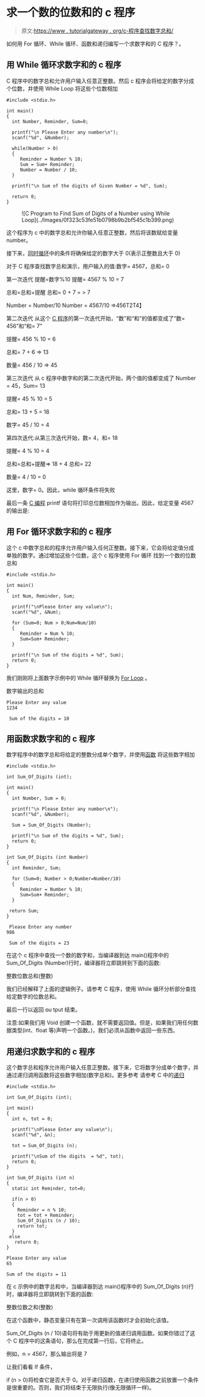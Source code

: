 # 求一个数的位数和的 c 程序

> 原文:[https://www . tutorialgateway . org/c-程序查找数字总和/](https://www.tutorialgateway.org/c-program-to-find-sum-of-digits-of-a-number/)

如何用 For 循环、While 循环、函数和递归编写一个求数字和的 C 程序？。

## 用 While 循环求数字和的 c 程序

C 程序中的数字总和允许用户输入任意正整数。然后 c 程序会将给定的数字分成个位数，并使用 While Loop 将这些个位数相加

```
#include <stdio.h>

int main()
{
  int Number, Reminder, Sum=0;

  printf("\n Please Enter any number\n");
  scanf("%d", &Number);

  while(Number > 0)
  {
     Reminder = Number % 10;
     Sum = Sum+ Reminder;
     Number = Number / 10;
  }

  printf("\n Sum of the digits of Given Number = %d", Sum);

  return 0;
}
```

<figure class="wp-block-image">![C Program to Find Sum of Digits of a Number using While Loop](../Images/0f323c53fe51b0798b9b2bf545c1b399.png)</figure>

这个程序为 c 中的数字总和允许你输入任意正整数，然后将该数赋给变量 number。

接下来，[同时循环](https://www.tutorialgateway.org/while-loop-in-c/)中的条件将确保给定的数字大于 0(表示正整数且大于 0)

对于 C 程序查找数字总和演示，用户输入的值:数字= 4567，总和= 0

第一次迭代
提醒=数字%10
提醒= 4567 % 10 = 7

总和=总和+提醒
总和= 0 + 7 = > 7

Number = Number/10
Number = 4567/10 =>456T2T4】

第二次迭代
从这个 [C 程序](https://www.tutorialgateway.org/c-programming-examples/)的第一次迭代开始，“数”和“和”的值都变成了“数= 456”和“和= 7”

提醒= 456 % 10 = 6

总和= 7 + 6 => 13

数量= 456 / 10 => 45

第三次迭代
从 c 程序中数字和的第二次迭代开始，两个值的值都变成了 Number = 45，Sum= 13

提醒= 45 % 10 = 5

总和= 13 + 5 = 18

数字= 45 / 10 = 4

第四次迭代:从第三次迭代开始，数= 4，和= 18

提醒= 4 % 10 = 4

总和=总和+提醒=> 18 + 4
总和= 22

数量= 4 / 10 = 0

这里，数字= 0。因此，while 循环条件将失败

最后一条 [C 编程](https://www.tutorialgateway.org/c-programming/) printf 语句将打印总位数相加作为输出。因此，给定变量 4567 的输出是:

## 用 For 循环求数字和的 c 程序

这个 c 中数字总和的程序允许用户输入任何正整数。接下来，它会将给定值分成单独的数字。通过增加这些个位数，这个 c 程序使用 For 循环 找到一个数的位数总和

```
#include <stdio.h>

int main()
{
  int Num, Reminder, Sum;

  printf("\nPlease Enter any value\n");
  scanf("%d", &Num);

  for (Sum=0; Num > 0;Num=Num/10)
  {
     Reminder = Num % 10;
     Sum=Sum+ Reminder;  
  }

  printf("\n Sum of the digits = %d", Sum);
  return 0;
}
```

我们刚刚将上面数字示例中的 While 循环替换为 [For Loop](https://www.tutorialgateway.org/for-loop-in-c-programming/) 。

数字输出的总和

```
Please Enter any value
1234

 Sum of the digits = 10
```

## 用函数求数字和的 c 程序

数字程序中的数字总和将给定的整数分成单个数字，并使用[函数](https://www.tutorialgateway.org/functions-in-c/) 将这些数字相加

```
#include <stdio.h>

int Sum_Of_Digits (int); 

int main()
{
  int Number, Sum = 0;

  printf("\n Please Enter any number\n");
  scanf("%d", &Number);

  Sum = Sum_Of_Digits (Number);

  printf("\n Sum of the digits = %d", Sum);
  return 0;
}

int Sum_Of_Digits (int Number)
{
  int Reminder, Sum;

  for (Sum=0; Number > 0;Number=Number/10)
  {
     Reminder = Number % 10;
     Sum=Sum+ Reminder;  
  }     

 return Sum;
}
```

```
 Please Enter any number
986

 Sum of the digits = 23
```

在这个 c 程序中查找一个数的数字和，当编译器到达 main()程序中的 Sum_Of_Digits (Number)行时，编译器将立即跳转到下面的函数:

整数位数总和(整数)

我们已经解释了上面的逻辑例子。请参考 C 程序，使用 While 循环分析部分查找给定数字的位数总和。

最后一行以返回 <font color="#000000">ou</font> tput 结束。

注意:如果我们用 Void 创建一个函数，就不需要返回值。但是，如果我们用任何数据类型(int、float 等)声明一个函数。)，我们必须从函数中返回一些东西。

## 用递归求数字和的 c 程序

这个数字总和程序允许用户输入任意正整数。接下来，它将数字分成单个数字，并通过递归调用函数将这些数字相加(数字总和)。更多参考 请参考 C 中的[递归](https://www.tutorialgateway.org/recursion-in-c/)

```
#include <stdio.h>

int Sum_Of_Digits (int); 

int main()
{
  int n, tot = 0;

  printf("\nPlease Enter any value\n");
  scanf("%d", &n);

  tot = Sum_Of_Digits (n);

  printf("\nSum of the digits  = %d", tot);
  return 0;
}

int Sum_Of_Digits (int n)
{
  static int Reminder, tot=0;

  if(n > 0)
  {
    Reminder = n % 10;
    tot = tot + Reminder;
    Sum_Of_Digits (n / 10);
    return tot;
  }
 else
   return 0;
}
```

```
Please Enter any value
65

Sum of the digits = 11
```

在 c 示例中的数字总和中，当编译器到达 main()程序中的 Sum_Of_Digits (n)行时，编译器将立即跳转到下面的函数:

整数位数之和(整数)

在这个函数中，静态变量只有在第一次调用该函数时才会初始化该值。

Sum_Of_Digits (n / 10)语句将有助于用更新的值递归调用函数。如果你错过了这个 C 程序中的这条语句，那么在完成第一行后，它将终止。

例如，n = 4567，那么输出将是 7

让我们看看 If 条件，

if (n > 0)将检查它是否大于 0。对于递归函数，在递归使用函数之前放置一个条件是很重要的。否则，我们将结束于无限执行(像无限循环一样)。